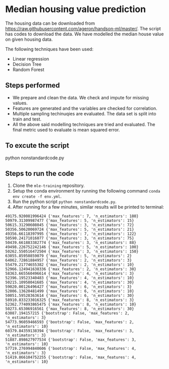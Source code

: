 # Median housing value prediction

The housing data can be downloaded from https://raw.githubusercontent.com/ageron/handson-ml/master/. The script has codes to download the data. We have modelled the median house value on given housing data. 

The following techniques have been used: 

 - Linear regression
 - Decision Tree
 - Random Forest

## Steps performed
 - We prepare and clean the data. We check and impute for missing values.
 - Features are generated and the variables are checked for correlation.
 - Multiple sampling techinuqies are evaluated. The data set is split into train and test.
 - All the above said modelling techniques are tried and evaluated. The final metric used to evaluate is mean squared error.

## To excute the script
python nonstandardcode.py

## Steps to run the code
1. Clone the `mle-training` repository.
2. Setup the conda environment by running the following command `conda env create -f env.yml`.
3. Run the python script `python nonstandardcode.py`.
4. After running for a few minutes, similar results will be printed to terminal:
```
49175.920081996424 {'max_features': 7, 'n_estimators': 180}
50979.31309987477 {'max_features': 5, 'n_estimators': 15}
50615.31290608045 {'max_features': 3, 'n_estimators': 72}
50356.50620069724 {'max_features': 5, 'n_estimators': 21}
49356.66118397995 {'max_features': 7, 'n_estimators': 122}
50590.24171016077 {'max_features': 3, 'n_estimators': 75}
50439.661883382774 {'max_features': 3, 'n_estimators': 88}
49498.226752242146 {'max_features': 5, 'n_estimators': 100}
50262.550516472504 {'max_features': 3, 'n_estimators': 150}
63055.85950859079 {'max_features': 5, 'n_estimators': 2}
64062.72861884957 {'max_features': 2, 'n_estimators': 3}
55479.21774655382 {'max_features': 2, 'n_estimators': 10}
52966.124941638336 {'max_features': 2, 'n_estimators': 30}
58363.665560496614 {'max_features': 4, 'n_estimators': 3}
52396.19523340483 {'max_features': 4, 'n_estimators': 10}
50215.10958041685 {'max_features': 4, 'n_estimators': 30}
59020.00126496427 {'max_features': 6, 'n_estimators': 3}
52006.13620481499 {'max_features': 6, 'n_estimators': 10}
50051.59528363614 {'max_features': 6, 'n_estimators': 30}
58910.833233016325 {'max_features': 8, 'n_estimators': 3}
52362.774093865475 {'max_features': 8, 'n_estimators': 10}
50273.65306916561 {'max_features': 8, 'n_estimators': 30}
63087.194157215 {'bootstrap': False, 'max_features': 2, 'n_estimators': 3}
54773.96059466593 {'bootstrap': False, 'max_features': 2, 'n_estimators': 10}
60379.84359138394 {'bootstrap': False, 'max_features': 3, 'n_estimators': 3}
51887.898627977534 {'bootstrap': False, 'max_features': 3, 'n_estimators': 10}
57719.276994840606 {'bootstrap': False, 'max_features': 4, 'n_estimators': 3}
51419.866104752255 {'bootstrap': False, 'max_features': 4, 'n_estimators': 10}
```
